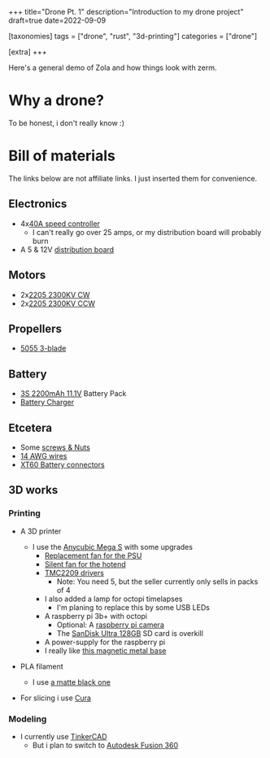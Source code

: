 +++
title="Drone Pt. 1"
description="Introduction to my drone project"
draft=true
date=2022-09-09

[taxonomies]
tags = ["drone", "rust", "3d-printing"]
categories = ["drone"]

[extra]
+++

Here's a general demo of Zola and how things look with zerm.

# Why a drone?

To be honest, i don't really know :)

# Bill of materials

The links below are not affiliate links.
I just inserted them for convenience.

## Electronics
 - 4x[40A speed controller](https://www.amazon.de/gp/product/B08CN3TDQ4)
   - I can't really go over 25 amps, or my distribution board will probably burn
 - A 5 & 12V [distribution board](https://www.amazon.de/gp/product/B08ZCLJZ4Z) 

## Motors
 - 2x[2205 2300KV CW](https://www.amazon.de/gp/product/B08Z47LLF9)
 - 2x[2205 2300KV CCW](https://www.amazon.de/gp/product/B08Z49WNR1)

## Propellers
 - [5055 3-blade](https://www.amazon.de/gp/product/B0792Q74RT)

## Battery

 - [3S 2200mAh 11.1V](https://www.amazon.de/-/en/gp/product/B08R6ZMK78)  Battery Pack
 - [Battery Charger](https://www.amazon.de/gp/product/B07SS4VWSS)

## Etcetera
 
 - Some [screws & Nuts](https://www.amazon.de/gp/product/B08JCKH31Q)
 - [14 AWG wires](https://www.amazon.de/gp/product/B074QR9DT9)
 - [XT60 Battery connectors](https://www.amazon.de/gp/product/B07VYRTKTJ)
 
## 3D works

### Printing

 - A 3D printer
   - I use the [Anycubic Mega S](https://www.anycubic.com/products/anycubic-i3-mega-s) with some upgrades
     - [Replacement fan for the PSU](https://www.amazon.de/gp/product/B07ZBS1YV1)
     - [Silent fan for the hotend](https://www.amazon.de/gp/product/B009NQLT0M)
     - [TMC2209 drivers](https://www.amazon.de/gp/product/B07GJ7L48H)
       - Note: You need 5, but the seller currently only sells in packs of 4
     - I also added a lamp for octopi timelapses
        - I'm planing to replace this by some USB LEDs
     - A raspberry pi 3b+ with octopi
       - Optional: A [raspberry pi camera](https://www.amazon.de/gp/product/B07G9VLPZH)
       - The [SanDisk Ultra 128GB](https://www.amazon.de/gp/product/B08GYKNCCP) SD card is overkill
     - A power-supply for the raspberry pi
     - I really like [this magnetic metal base](https://www.amazon.de/gp/product/B098SK9YPS)

 - PLA filament
   - I use [a matte black one](https://www.amazon.de/gp/product/B08R627L28)
 - For slicing i use [Cura](https://ultimaker.com/software/ultimaker-cura)

### Modeling
 
 - I currently use [TinkerCAD](https://www.tinkercad.com/)
   - But i plan to switch to [Autodesk Fusion 360](https://www.autodesk.com/products/fusion-360/overview)

